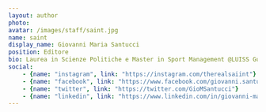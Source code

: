 ```yaml
---
layout: author
photo: 
avatar: /images/staff/saint.jpg
name: saint
display_name: Giovanni Maria Santucci
position: Editore
bio: Laurea in Scienze Politiche e Master in Sport Management @LUISS Guido Carli, laureando magistrale in Marketing. Appassionato di Padel e digital marketing specialist.
social:
    - {name: "instagram", link: "https://instagram.com/therealsaiint"}
    - {name: "facebook", link: "https://www.facebook.com/giovanni.santucci.52"}
    - {name: "twitter", link: "https://twitter.com/GioMSantucci"}
    - {name: "linkedin", link: "https://www.linkedin.com/in/giovanni-maria-santucci-30b844197"}
---
```

